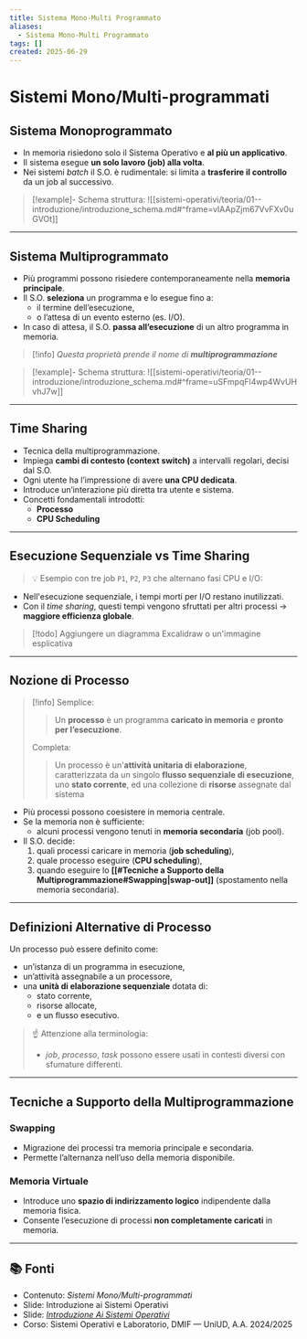 ```yaml
---
title: Sistema Mono-Multi Programmato
aliases:
  - Sistema Mono-Multi Programmato
tags: []
created: 2025-06-29
---
```

# Sistemi Mono/Multi-programmati

## Sistema Monoprogrammato

- In memoria risiedono solo il Sistema Operativo e **al più un applicativo**.
- Il sistema esegue **un solo lavoro (job) alla volta**.
- Nei sistemi *batch* il S.O. è rudimentale: si limita a **trasferire il controllo** da un job al successivo.

 >[!example]-
 >Schema struttura:
> 	![[sistemi-operativi/teoria/01--introduzione/introduzione_schema.md#^frame=vIAApZjm67VvFXv0uGVOt]]

---

## Sistema Multiprogrammato

- Più programmi possono risiedere contemporaneamente nella **memoria principale**.
- Il S.O. **seleziona** un programma e lo esegue fino a:
  - il termine dell’esecuzione,
  - o l’attesa di un evento esterno (es. I/O).
- In caso di attesa, il S.O. **passa all’esecuzione** di un altro programma in memoria.

>[!info]
>_Questa proprietà prende il nome di **multiprogrammazione**_

> [!example]-
>  Schema struttura:
> 	![[sistemi-operativi/teoria/01--introduzione/introduzione_schema.md#^frame=uSFmpqFl4wp4WvUHvhJ7w]]

---

## Time Sharing

- Tecnica della multiprogrammazione.
- Impiega **cambi di contesto (context switch)** a intervalli regolari, decisi dal S.O.
- Ogni utente ha l’impressione di avere **una CPU dedicata**.
- Introduce un’interazione più diretta tra utente e sistema.
- Concetti fondamentali introdotti:
  - **Processo**
  - **CPU Scheduling**

---

## Esecuzione Sequenziale vs Time Sharing

> 💡 Esempio con tre job `P1`, `P2`, `P3` che alternano fasi CPU e I/O:
- Nell'esecuzione sequenziale, i tempi morti per I/O restano inutilizzati.
- Con il *time sharing*, questi tempi vengono sfruttati per altri processi → **maggiore efficienza globale**.

> [!todo]
> Aggiungere un diagramma Excalidraw o un'immagine esplicativa

---

## Nozione di Processo

> [!info]
> Semplice:
> >Un **processo** è un programma **caricato in memoria** e **pronto per l’esecuzione**.
> 
> 
> Completa:
> >Un processo è un'**attività unitaria di elaborazione**, caratterizzata da un singolo **flusso sequenziale di esecuzione**, uno **stato corrente**, ed una collezione di **risorse** assegnate dal sistema

- Più processi possono coesistere in memoria centrale.
- Se la memoria non è sufficiente:
  - alcuni processi vengono tenuti in **memoria secondaria** (job pool).
- Il S.O. decide:
  1. quali processi caricare in memoria (**job scheduling**),
  2. quale processo eseguire (**CPU scheduling**),
  3. quando eseguire lo **[[#Tecniche a Supporto della Multiprogrammazione#Swapping|swap-out]]** (spostamento nella memoria secondaria).

---

## Definizioni Alternative di Processo

Un processo può essere definito come:

- un’istanza di un programma in esecuzione,
- un’attività assegnabile a un processore,
- una **unità di elaborazione sequenziale** dotata di:
  - stato corrente,
  - risorse allocate,
  - e un flusso esecutivo.

> ☝️ Attenzione alla terminologia:
> - *job*, *processo*, *task* possono essere usati in contesti diversi con sfumature differenti.

---

## Tecniche a Supporto della Multiprogrammazione

### Swapping
- Migrazione dei processi tra memoria principale e secondaria.
- Permette l’alternanza nell’uso della memoria disponibile.

### Memoria Virtuale
- Introduce uno **spazio di indirizzamento logico** indipendente dalla memoria fisica.
- Consente l’esecuzione di processi **non completamente caricati** in memoria.


---

## 📚 Fonti

- Contenuto: _Sistemi Mono/Multi-programmati_
- Slide: Introduzione ai Sistemi Operativi
- Slide: _[Introduzione Ai Sistemi Operativi](https://elearning.uniud.it/moodle/pluginfile.php/849180/mod_page/content/103/hand01.pdf)_
- Corso: Sistemi Operativi e Laboratorio, DMIF — UniUD, A.A. 2024/2025

